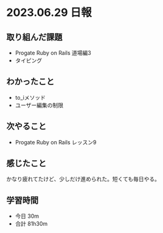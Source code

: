 # 2023.06.29 日報

## 取り組んだ課題
- Progate Ruby on Rails 道場編3
- タイピング

## わかったこと
- to_iメソッド
- ユーザー編集の制限

## 次やること
- Progate Ruby on Rails レッスン9

## 感じたこと
かなり疲れてたけど、少しだけ進められた。短くても毎日やる。

## 学習時間
- 今日 30m
- 合計 81h30m
